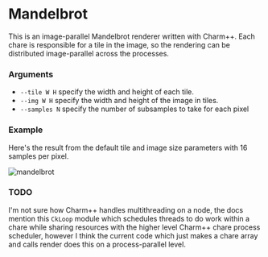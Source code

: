 # Mandelbrot

This is an image-parallel Mandelbrot renderer written with Charm++. Each chare is responsible
for a tile in the image, so the rendering can be distributed image-parallel across the processes.

### Arguments

- `--tile W H` specify the width and height of each tile.
- `--img W H` specify the width and height of the image in tiles.
- `--samples N` specify the number of subsamples to take for each pixel

### Example

Here's the result from the default tile and image size parameters with 16 samples per pixel.

![mandelbrot](http://i.imgur.com/Qoz7FBe.png)

### TODO

I'm not sure how Charm++ handles multithreading on a node, the docs mention this `CkLoop` module
which schedules threads to do work within a chare while sharing resources with the higher level
Charm++ chare process scheduler, however I think the current code which just makes a
chare array and calls render does this on a process-parallel level.

